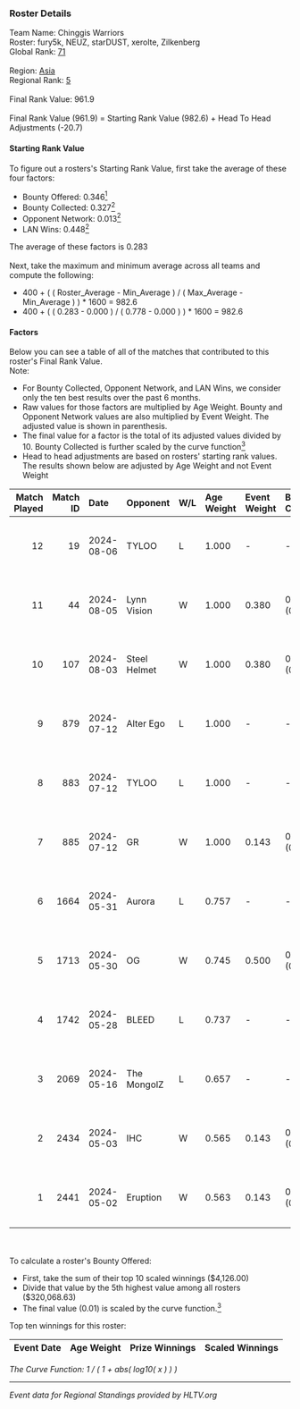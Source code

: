 ### Roster Details<br />
Team Name: Chinggis Warriors<br />
Roster: fury5k, NEUZ, starDUST, xerolte, Zilkenberg<br />
Global Rank: [71](../standings_global.md)<br />
<br />
Region: [Asia]( ../standings_asia.md)<br />
Regional Rank: [5]( ../standings_asia.md)<br />
<br />
Final Rank Value:  961.9<br />
<br />
Final Rank Value (961.9) = Starting Rank Value (982.6) + Head To Head Adjustments (-20.7)<br />

#### Starting Rank Value<br />
To figure out a rosters's Starting Rank Value, first take the average of these four factors:<br />
- Bounty Offered: 0.346[<sup>1</sup>](#table2)
- Bounty Collected: 0.327[<sup>2</sup>](#table1)
- Opponent Network: 0.013[<sup>2</sup>](#table1)
- LAN Wins: 0.448[<sup>2</sup>](#table1)

The average of these factors is 0.283<br />
<br />
Next, take the maximum and minimum average across all teams and compute the following:<br />
- 400 + ( ( Roster_Average - Min_Average ) / ( Max_Average - Min_Average ) ) * 1600 = 982.6
- 400 + ( ( 0.283 - 0.000 ) / ( 0.778 - 0.000 ) ) * 1600 = 982.6


#### Factors<br />
Below you can see a table of all of the matches that contributed to this roster's Final Rank Value.<br />
Note:<br />

- For Bounty Collected, Opponent Network, and LAN Wins, we consider only the ten best results over the past 6 months.
- Raw values for those factors are multiplied by Age Weight. Bounty and Opponent Network values are also multiplied by Event Weight. The adjusted value is shown in parenthesis.
- The final value for a factor is the total of its adjusted values divided by 10. Bounty Collected is further scaled by the curve function[<sup>3</sup>](#curveFunction)
- Head to head adjustments are based on rosters' starting rank values. The results shown below are adjusted by Age Weight and not Event Weight
<span id="table1"></span><br />


| Match Played | Match ID | Date       | Opponent     | W/L | Age Weight | Event Weight | Bounty Collected | Opponent Network | LAN Wins  | H2H Adj. | Roster                                      |
| -: | -: | :- | :- | :- | :- | :- | :- | :- | :- | -: | :- |
|           12 |       19 | 2024-08-06 | TYLOO        | L   | 1.000      | -            | -                | -                | -         |   -13.88 | fury5k, NEUZ, starDUST, xerolte, Zilkenberg |
|           11 |       44 | 2024-08-05 | Lynn Vision  | W   | 1.000      | 0.380        | 0.086 (0.033)    | 0.182 (0.069)    | 1 (1.000) |    19.89 | fury5k, NEUZ, starDUST, xerolte, Zilkenberg |
|           10 |      107 | 2024-08-03 | Steel Helmet | W   | 1.000      | 0.380        | 0.005 (0.002)    | 0.000 (0.000)    | 1 (1.000) |     2.68 | fury5k, NEUZ, starDUST, xerolte, Zilkenberg |
|            9 |      879 | 2024-07-12 | Alter Ego    | L   | 1.000      | -            | -                | -                | -         |   -28.77 | fury5k, NEUZ, starDUST, xerolte, Zilkenberg |
|            8 |      883 | 2024-07-12 | TYLOO        | L   | 1.000      | -            | -                | -                | -         |   -15.95 | fury5k, NEUZ, starDUST, xerolte, Zilkenberg |
|            7 |      885 | 2024-07-12 | GR           | W   | 1.000      | 0.143        | 0.008 (0.001)    | 0.072 (0.010)    | 0 (0.000) |     4.43 | fury5k, NEUZ, starDUST, xerolte, Zilkenberg |
|            6 |     1664 | 2024-05-31 | Aurora       | L   | 0.757      | -            | -                | -                | -         |    -1.01 | fury5k, NEUZ, starDUST, xerolte, Zilkenberg |
|            5 |     1713 | 2024-05-30 | OG           | W   | 0.745      | 0.500        | 0.137 (0.051)    | 0.120 (0.045)    | 1 (0.745) |    12.92 | fury5k, NEUZ, starDUST, xerolte, Zilkenberg |
|            4 |     1742 | 2024-05-28 | BLEED        | L   | 0.737      | -            | -                | -                | -         |    -2.39 | fury5k, NEUZ, starDUST, xerolte, Zilkenberg |
|            3 |     2069 | 2024-05-16 | The MongolZ  | L   | 0.657      | -            | -                | -                | -         |    -0.13 | fury5k, NEUZ, starDUST, xerolte, Zilkenberg |
|            2 |     2434 | 2024-05-03 | IHC          | W   | 0.565      | 0.143        | 0.000 (0.000)    | 0.022 (0.002)    | 1 (0.565) |     0.81 | fury5k, NEUZ, starDUST, xerolte, Zilkenberg |
|            1 |     2441 | 2024-05-02 | Eruption     | W   | 0.563      | 0.143        | 0.000 (0.000)    | 0.000 (0.000)    | 1 (0.563) |     0.65 | fury5k, NEUZ, starDUST, xerolte, Zilkenberg |

<br />
<span id="table2"></span><br />
To calculate a roster's Bounty Offered:<br />

- First, take the sum of their top 10 scaled winnings ($4,126.00)
- Divide that value by the 5th highest value among all rosters ($320,068.63)
- The final value (0.01) is scaled by the curve function.[<sup>3</sup>](#curveFunction)

Top ten winnings for this roster:<br />

| Event Date | Age Weight | Prize Winnings | Scaled Winnings |
| :- | -: | :- | :- |


<span id="curveFunction"></span>_The Curve Function: 1 / ( 1 + abs( log10( x ) ) )_<br />

---
_Event data for Regional Standings provided by HLTV.org_<br />
